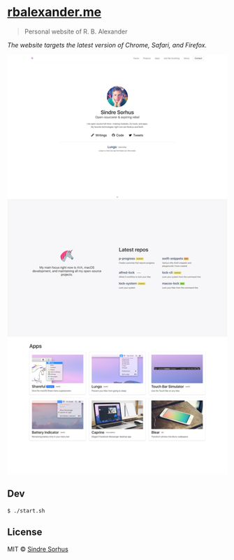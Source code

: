 # [rbalexander.me](https://rbalexander.me)

> Personal website of R. B. Alexander

*The website targets the latest version of Chrome, Safari, and Firefox.*

<a href="https://rbalexander.me">
	<img src="screenshot.jpg" width="600">
</a>


## Dev

```
$ ./start.sh
```


## License

MIT © [Sindre Sorhus](https://sindresorhus.com)

